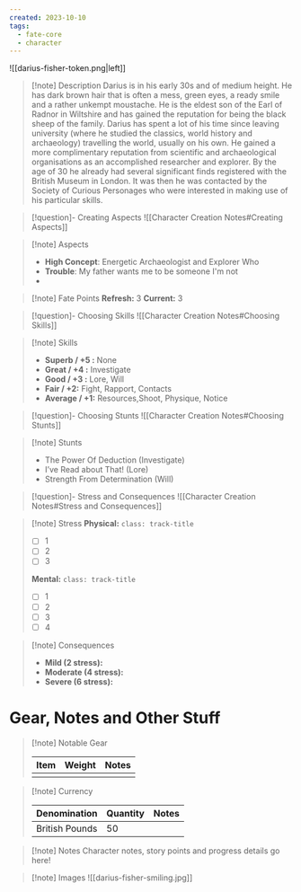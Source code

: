 ```yaml
---
created: 2023-10-10
tags: 
  - fate-core
  - character
---
```

![[darius-fisher-token.png|left]]
> [!note] Description
> Darius is in his early 30s and of medium height. He has dark brown hair that is often a mess, green eyes, a ready smile and a rather unkempt moustache. He is the eldest son of the Earl of Radnor in Wiltshire and has gained the reputation for being the black sheep of the family. Darius has spent a lot of his time since leaving university (where he studied the classics, world history and archaeology) travelling the world, usually on his own. He gained a more complimentary reputation from scientific and archaeological organisations as an accomplished researcher and explorer. By the age of 30 he already had several significant finds registered with the British Museum in London. It was then he was contacted by the Society of Curious Personages who were interested in making use of his particular skills.

> [!question]- Creating Aspects
> ![[Character Creation Notes#Creating Aspects]]

> [!note] Aspects
> - **High Concept**: Energetic Archaeologist and Explorer Who
> - **Trouble**: My father wants me to be someone I'm not
> - 

> [!note] Fate Points
> **Refresh:** 3
> **Current:** 3

> [!question]- Choosing Skills 
> ![[Character Creation Notes#Choosing Skills]]

> [!note] Skills
>  - **Superb / +5 :**  None
>  - **Great / +4 :**  Investigate
>  - **Good / +3 :** Lore, Will
>  - **Fair / +2:** Fight, Rapport, Contacts
>  - **Average / +1:** Resources,Shoot, Physique, Notice

> [!question]- Choosing Stunts
> ![[Character Creation Notes#Choosing Stunts]]

> [!note] Stunts
> - The Power Of Deduction (Investigate)
> - I’ve Read about That! (Lore)
> - Strength From Determination (Will)

> [!question]- Stress and Consequences
> ![[Character Creation Notes#Stress and Consequences]]

> [!note] Stress
> **Physical:** `class: track-title`
> - [ ] 1
> - [ ] 2
> - [ ] 3
> 
> **Mental:** `class: track-title`
>  - [ ] 1
>  - [ ] 2
>  - [ ] 3
>  - [ ] 4

> [!note] Consequences
> - **Mild (2 stress):** 
> - **Moderate (4 stress):** 
> - **Severe (6 stress):** 

# Gear, Notes and Other Stuff

> [!note] Notable Gear
> 
> | Item | Weight | Notes |
> | ---- | ------ | ----- |
> |      |        |       |

> [!note] Currency
> 
> | Denomination | Quantity | Notes |
> | ---- | ------ | ----- |
> | British Pounds     |  50     |       |

> [!note] Notes
> Character notes, story points and progress details go here!

> [!note] Images
> ![[darius-fisher-smiling.jpg]]
